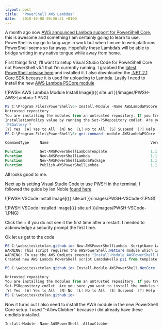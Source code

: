 ```yaml
---
layout: post
title:  "PowerShell AWS Lambdas"
date:   2018-10-08 09:56:31 +0100
---
```


A month ago now [AWS announced Lambda support for PowerShell Core](https://aws.amazon.com/blogs/developer/announcing-lambda-support-for-powershell-core/), this is awesome and something I am certainly going to learn to use. PowerShell is my go to language in work but when I move to web platforms PowerShell seems so far away. Hopefully these Lambda’s will be able to bridge writing in my native tongue while away from home.

First things first, I’ll want to setup Visual Studio Code for PowerShell Core not PowerShell v5.1 that I’m currently running. I grabbed the [latest PowerShell release here](https://github.com/PowerShell/PowerShell/releases) and installed it. I also downloaded the [.NET 2.1 Core SDK](https://www.microsoft.com/net/download) because it is used for uploading to Lambda. Lastly I need to install the new [AWS Lambda PSCore module](https://www.powershellgallery.com/packages/AWSLambdaPSCore/1.1.0.0)

![PWSH AWS Lambda Module Install Image]({{ site.url }}/images/PWSH-AWS-Lambda-1.PNG)

```powershell
PS C:\Program Files\PowerShell\6> Install-Module -Name AWSLambdaPSCore
Untrusted repository
You are installing the modules from an untrusted repository. If you trust this repository, change its
InstallationPolicy value by running the Set-PSRepository cmdlet. Are you sure you want to install the modules from
'PSGallery'?
[Y] Yes  [A] Yes to All  [N] No  [L] No to All  [S] Suspend  [?] Help (default is "N"): A
PS C:\Program Files\PowerShell\6> get-command –module AWSLambdaPSCore

CommandType     Name                                               Version    Source
-----------     ----                                               -------    ------
Function        Get-AWSPowerShellLambdaTemplate                    1.1.0.0    AWSLambdaPSCore
Function        New-AWSPowerShellLambda                            1.1.0.0    AWSLambdaPSCore
Function        New-AWSPowerShellLambdaPackage                     1.1.0.0    AWSLambdaPSCore
Function        Publish-AWSPowerShellLambda                        1.1.0.0    AWSLambdaPSCore
```

All looks good to me.

Next up is setting Visual Studio Code to use PWSH in the terminal, I followed the guide by Ian Noble [found here](https://www.iannoble.co.uk/use-powershell-core-visual-studio-code/)

![PWSH VSCode Install Image]({{ site.url }}/images/PWSH-VSCode-2.PNG)

![PWSH VSCode Installed Image]({{ site.url }}/images/PWSH-VSCode-1.PNG)

Click the + if you do not see it the first time after a restart. I needed to acknowledge a security prompt the first time.

Ok let us get to the code

```powershell
PS C:\websites\ctolan.github.io> New-AWSPowerShellLambda -ScriptName LambdaHello -Template Basic
WARNING: This script requires the AWSPowerShell.NetCore module which is not installed locally.
WARNING: To use the AWS CmdLets execute "Install-Module AWSPowerShell.NetCore" and then update the #Requires statement to the version installed. If you are not going to use the AWS CmdLets then remove the #Requires statement from the script.
Created new AWS Lambda PowerShell script LambdaHello.ps1 from template Basic at C:\websites\ctolan.github.io\LambdaHello

PS C:\websites\ctolan.github.io> Install-Module AWSPowerShell.NetCore

Untrusted repository
You are installing the modules from an untrusted repository. If you trust this repository, change its InstallationPolicy value by running the
Set-PSRepository cmdlet. Are you sure you want to install the modules from 'PSGallery'?
[Y] Yes  [A] Yes to All  [N] No  [L] No to All  [S] Suspend  [?] Help (default is "N"): A
PS C:\websites\ctolan.github.io>
```

Now it turns out I also need to install the AWS module in the new PowerShell Core setup. I used "-AllowClobber" because i did already have these cmdlets installed.

```powershell
Install-Module -Name AWSPowerShell -AllowClobber
```

